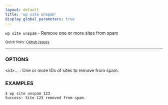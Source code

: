 ```yaml
---
layout: default
title: 'wp site unspam'
display_global_parameters: true
---
```


`wp site unspam` - Remove one or more sites from spam

<small>Quick links: <a href="https://github.com/wp-cli/wp-cli/issues?q=is%3Aopen+label%3Acommand%3Asite-unspam+sort%3Aupdated-desc">Github issues</a></small>

<hr />

### OPTIONS

&lt;id&gt;...
: One or more IDs of sites to remove from spam.

### EXAMPLES

    $ wp site unspam 123
    Success: Site 123 removed from spam.



